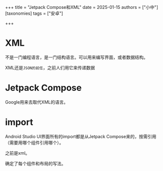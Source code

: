 +++
title = "Jetpack Compose和XML"
date = 2025-01-15
authors = ["小中"]
[taxonomies]
tags = ["安卓"]

+++

# XML

不是一门编程语言，是一门结构语言。可以用来编写界面，或者数据结构。

XML还是`JSON的前任`，之前人们用它来传递数据

# Jetpack Compose

Google用来去取代XML的语言。


# import

Android Studio UI界面所有的import都是从Jetpack Compose来的，按需引用（需要用哪个组件引用哪个）。

之前是xml。

确定了每个组件和布局的写法。
